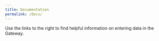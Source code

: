```yaml
---
title: Documentation
permalink: /docs/
---
```

Use the links to the right to find helpful information on entering data in the Gateway.
